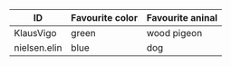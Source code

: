 
ID           | Favourite color | Favourite aninal
-------------| ----------------|----------------
KlausVigo    | green           | wood pigeon
nielsen.elin | blue            | dog
